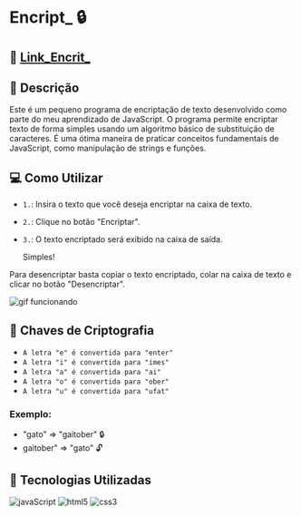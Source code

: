 # Encript_ :lock: 

## :link: <a href = "https://danieelfeer.github.io/Encriptador-Texto/">Link_Encrit_</a>

## :pencil: Descrição

Este é um pequeno programa de encriptação de texto desenvolvido como parte do meu aprendizado de JavaScript. O programa permite encriptar texto de forma simples usando um algoritmo básico de substituição de caracteres. É uma ótima maneira de praticar conceitos fundamentais de JavaScript, como manipulação de strings e funções.

## :computer: Como Utilizar

- `1.`: Insira o texto que você deseja encriptar na caixa de texto.
- `2.`: Clique no botão "Encriptar".
- `3.`: O texto encriptado será exibido na caixa de saída.

    Simples!

Para desencriptar basta copiar o texto encriptado, colar na caixa de texto e clicar no botão "Desencriptar".

![gif funcionando](/assets/encript_.gif)

## :key: Chaves de Criptografia

- `A letra "e" é convertida para "enter"`
- `A letra "i" é convertida para "imes"`
- `A letra "a" é convertida para "ai"`
- `A letra "o" é convertida para "ober"`
- `A letra "u" é convertida para "ufat"`

### Exemplo:

- "gato" => "gaitober" :lock:
- gaitober" => "gato" :unlock:

## :wrench: Tecnologias Utilizadas

![javaScript](https://img.shields.io/badge/JavaScript-323330?style=for-the-badge&logo=javascript&logoColor=F7DF1E)
![html5](https://img.shields.io/badge/HTML5-E34F26?style=for-the-badge&logo=html5&logoColor=white)
![css3](https://img.shields.io/badge/CSS3-1572B6?style=for-the-badge&logo=css3&logoColor=white)



